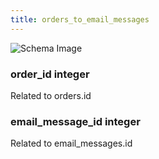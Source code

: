 ```yaml
---
title: orders_to_email_messages
---
```



![Schema Image](/img/schema/orders_to_email_messages.svg)

### order_id integer
Related to orders.id

### email_message_id integer
Related to email_messages.id

